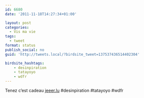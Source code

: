 ```yaml
---
id: 6680
date: '2011-11-18T14:27:34+01:00'

layout: post
categories:
  - Vis ma vie
tags:
  - tweet
format: status
publish_social: no
guid: 'http://tweets.local/?birdsite_tweet=137537436514402304'

birdsite_hashtags:
    - desinpiration
    - tatayoyo
    - wdfr
---
```


Tenez c’est cadeau [jeeer.lu](http://jeeer.lu/) #desinpiration #tatayoyo #wdfr